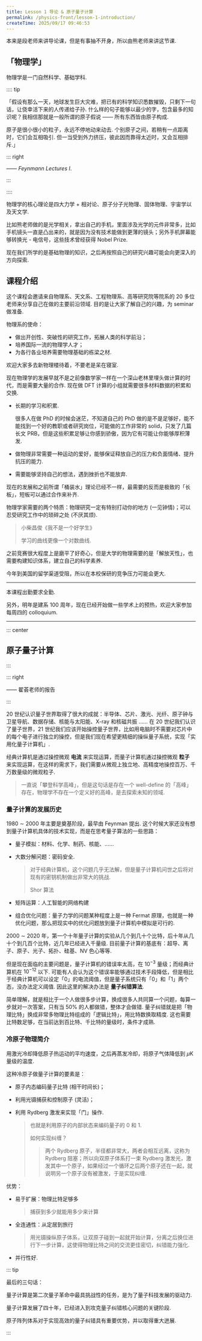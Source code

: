 ```yaml
---
title: Lesson 1 导论 & 原子量子计算
permalink: /physics-front/lesson-1-introduction/
createTime: 2025/09/17 09:46:53
---
```


本来是段老师来讲导论课，但是有事抽不开身，所以由熊老师来讲这节课.

## 「物理学」

物理学是一门自然科学、基础学科.

:::: tip

「假设有那么一天，地球发生巨大灾难，把已有的科学知识悉数摧毁，只剩下一句话，让侥幸活下来的人传递给子孙. 什么样的句子能够以最少的字，包含最多的知识呢？我相信那就是一般所谓的原子假说 —— 所有东西皆由原子构成.

原子是很小很小的粒子，永远不停地动来动去. 个别原子之间，若稍有一点距离时，它们会互相吸引. 但一当受到外力挤压，彼此因而靠得太近时，又会互相排斥.」

::: right

—— *Feynmann Lectures I*.

:::

::::

物理学的核心理论是四大力学 + 相对论、原子分子光物理、固体物理、宇宙学以及天文学.

比如熊老师做的是光学相关，拿出自己的手机，里面涉及光学的元件非常多，比如手机镜头一直是凸出来的，就是因为没有技术能做到更薄的镜头；另外手机屏幕能够转换光 - 电信号，这些技术曾经获得 Nobel Prize.

现在我们所学的是基础物理的知识，之后再按照自己的研究兴趣可能会向更深入的方向探索.

## 课程介绍

这个课程会邀请来自物理系、天文系、工程物理系、高等研究院等院系的 20 多位老师来分享自己在做的主要前沿领域. 目的是让大家了解自己的兴趣，为 seminar 做准备.

物理系的使命：

* 做出开创性、突破性的研究工作，拓展人类的科学前沿；
* 培养国际一流的物理学人才；
* 为各行各业培养需要物理基础的栋梁之材.

欢迎大家多去新物理楼待着，不要老是呆在寝室.

现在物理学的发展早就不是之前像数学家一样在一个深山老林里埋头做计算的时代，而是需要大量的合作. 现在做 DFT 计算的小组就需要很多材料数据的积累和交换.

* 长期的学习和积累.

  很多人在做 PhD 的时候会迷茫，不知道自己的 PhD 做的是不是足够好，能不能找到一个好的教职或者研究岗位，可能做的工作非常的 solid，只发了几篇长文 PRB，但是这些积累足够让你感到骄傲，因为它有可能让你能够厚积薄发.

* 做物理非常需要一种运动的爱好，能够保证释放自己的压力和负面情绪、提升抗压的能力.

* 需要能够坚持自己的想法，遇到挫折也不能放弃.

现在的发展和之前所谓「桶装水」理论已经不一样，最需要的反而是极致的「长板」，短板可以通过合作来补齐.

物理学家需要的两个特质：物理研究一定有特别打动你的地方 (一见钟情)；可以忍受研究工作中的琐碎之处 (不厌其烦).

> 小柴昌俊《我不是一个好学生》
>
> 学习的曲线更像一个对数曲线.

之前竞赛很大程度上是磨平了好奇心，但是大学的物理需要的是「解放天性」，也需要构建知识体系，建立自己的科学素养.

今年到美国的留学渠道受阻，所以在本校保研的竞争压力可能会更大.

---

本课程出勤要求全勤.

另外，明年是建系 100 周年，现在已经开始做一些学术上的预热，欢迎大家参加每周四的 colloquium.

---

::: center

## 原子量子计算

:::

::: right

—— 翟荟老师的报告

:::

20 世纪认识量子世界取得了很大的成就：半导体、芯片、激光、光纤、原子钟与卫星导航、数据存储、核能与太阳能、X-ray 和核磁共振 …… 在 20 世纪我们认识了量子世界，21 世纪我们应该开始操控量子世界，比如用电脑时不需要对芯片中的每个电子进行独立的操控，但是我们现在希望更精细的操纵量子系统，实现「实用化量子计算机」.

经典计算机是通过操控微观 **电流** 来实现运算，而量子计算机通过操控微观 **粒子** 来实现运算，在这样的需求下，我们需要从微观上独立地、高精度地操控百万、千万数量级的微观粒子.

> 一直说「攀登科学高峰」，但是这句话是存在一个 well-define 的「高峰」存在，物理学不存在一个定义好的高峰，是去探索未知的领域.

### 量子计算的发展历史

1980 $\sim$ 2000 年主要是奠基阶段，最早由 Feynman 提出. 这个时候大家还没有想到量子计算机具体的技术实现，而是在思考量子算法的一些思路：

* 量子模拟：材料、化学、制药、核能、……

* 大数分解问题：密码安全.

  > 对于经典计算机，这个问题几乎无法解，但是量子计算机问世之后将对现有的密钥机制做出非常大的挑战.
  >
  > Shor 算法

* 矩阵运算：人工智能的网络构建

* 组合优化问题：量子力学的问题某种程度上是一种 Fermat 原理，也就是一种优化问题，那么把现实中的优化问题放到量子计算机中模拟是可行的.

2000 $\sim$ 2020 年，第一个十年量子计算的实验从几个到几十个比特，后十年从几十个到几百个比特，近几年已经进入千量级. 目前量子计算的基底有：超导、离子、原子、光子、拓扑、硅基、NV 色心等等.

但是现在面临的主要问题是，量子计算机的错误率太高，在 $10^{-3}$ 量级；而经典计算机在 $10^{-12}$ 以下. 可能有人会认为这个错误率能够通过技术手段降低，但是相比于经典计算机可以设定「0」的电流阈值，但是量子系统只有「0」和「1」两个态，没办法定义阈值. 因此这里的解决办法是 **量子纠错算法**.

简单理解，就是相比于一个人做很多步计算，换成很多人共同算一个问题，每算一步就对一次答案，只有当 $50\%$ 的人都做错，整体才会做错. 量子纠错就是把「物理比特」换成非常多物理比特组成的「逻辑比特」，用比特数换取精度. 这也需要比特数足够，在当前达到百比特、千比特的量级时，条件才成熟.

### 冷原子物理简介

用激光冷却降低原子热运动的平均速度，之后再蒸发冷却，将原子气体降低到 $\mu\text{K}$ 量级的温度.

这种冷原子做量子计算的要素是：

* 原子内态编码量子比特 (相干时间长)；

* 利用光镊捕获和控制原子 (灵活)；

* 利用 Rydberg 激发来实现「门」操作.

  > 也就是利用原子的内部状态来编码量子的 0 和 1.
  >
  > 如何实现纠缠？
  >
  > > 两个 Rydberg 原子，半径都非常大，两者会相互远离，这称为 Rydberg 阻塞；所以向双原子体系打一束 Rydberg 激发光，激发其中一个原子，如果经过一个循环之后两个原子还在一起，就说明另一个原子没有被激发，于是实现纠缠.

优势：

* 易于扩展：物理比特足够多

  > 捕获到多少就能用多少来计算

* 全连通性：从定居到旅行

  > 用光镊操纵原子体系，让双原子碰到一起就开始计算，分离之后换位进行下一步计算，这使得物理比特之间的交流更佳密切，纠错能力强化.

* 并行性好.

::: tip

最后的三句话：

量子计算是第二次量子革命中最具挑战性的任务，是为了量子科技发展的驱动力.

量子计算发展了四十年，已经进入到攻克量子纠错核心问题的关键阶段.

原子阵列体系对于实现高效的量子纠错具有重要优势，并以取得重大迸展.

:::